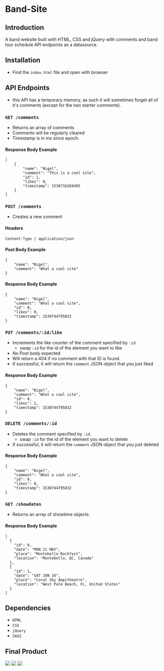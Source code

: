 # Band-Site

## Introduction
A band website built with HTML, CSS and jQuery with comments and band tour schedule API endpoints as a datasource.

## Installation
- Find the `index.html` file and open with browser

## API Endpoints 
- this API has a temporary memory, as such it will sometimes forget all of it's comments (except for the two starter comments).

### `GET /comments`
- Returns an array of comments
- Comments will be regularly cleared
- Timestamp is in ms since epoch.

#### Response Body Example
```
[
    {
        "name": "Nigel",
        "comment": "This is a cool site",
        "id": 1,
        "likes": 0,
        "timestamp": 1530716269495
    }
]
```
### `POST /comments`
- Creates a new comment

#### Headers
```Content-Type | application/json```

#### Post Body Example
```
{
	"name": "Nigel",
	"comment": "What a cool site"
}
```

#### Response Body Example
```
{
    "name": "Nigel",
    "comment": "What a cool site",
    "id": 0,
    "likes": 0,
    "timestamp": 1530744795832
}
```

### `PUT /comments/:id/like`
- Increments the like counter of the comment specified by `:id`
  - swap `:id` for the id of the element you want to like
- No Post body expected
- Will return a 404 if no comment with that ID is found.
- if successful, it will return the `comment` JSON object that you just liked

#### Response Body Example
```
{
    "name": "Nigel",
    "comment": "What a cool site",
    "id": 0,
    "likes": 1,
    "timestamp": 1530744795832
}
```

### `DELETE /comments/:id`
- Deletes the comment specified by `:id`. 
  - swap `:id` for the id of the element you want to delete
- if successful, it will return the `comment` JSON object that you just deleted

#### Response Body Example
```
{
    "name": "Nigel",
    "comment": "What a cool site",
    "id": 0,
    "likes": 0,
    "timestamp": 1530744795832
}
```

### `GET /showdates`
- Returns an array of showtime objects.

#### Response Body Example
```
[
  {
    "id": 0,
    "date": "MON 21 MAY",
    "place": "Montebello Rockfest",
    "location": "Montebello, QC, Canada"
  },
  {
    "id": 1,
    "date": "SAT JUN 16",
    "place": "Coral Sky Ampitheatre",
    "location": "West Palm Beach, FL, United States"
  }
]
```

## Dependencies
- `HTML`
- `CSS`
- `jQuery`
- `SASS`

## Final Product
<img src="README-images/image-results.png">
<img src="README-images/video-results.png">
<img src="README-images/play-video.png">

